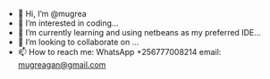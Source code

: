 - 👋 Hi, I’m @mugrea
- 👀 I’m interested in coding...
- 🌱 I’m currently learning and using netbeans as my preferred IDE...
- 💞️ I’m looking to collaborate on ...
- 📫 How to reach me: WhatsApp +256777008214 email: mugreagan@gmail.com

<!---
mugrea/mugrea is a ✨ special ✨ repository because its `README.md` (this file) appears on your GitHub profile.
You can click the Preview link to take a look at your changes.
--->
